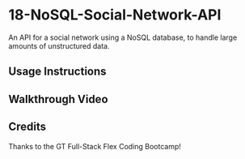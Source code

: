 # 18-NoSQL-Social-Network-API
An API for a social network using a NoSQL database, to handle large amounts of unstructured data.

## Usage Instructions

## Walkthrough Video

## Credits
Thanks to the GT Full-Stack Flex Coding Bootcamp!
